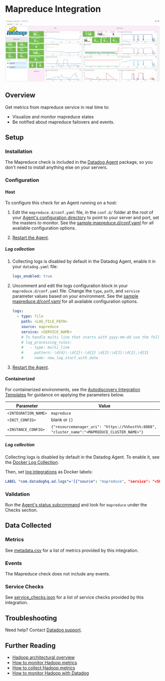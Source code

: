 # Mapreduce Integration

![MapReduce Dashboard][1]

## Overview

Get metrics from mapreduce service in real time to:

- Visualize and monitor mapreduce states
- Be notified about mapreduce failovers and events.

## Setup

### Installation

The Mapreduce check is included in the [Datadog Agent][2] package, so you don't need to install anything else on your servers.

### Configuration

<!-- xxx tabs xxx -->
<!-- xxx tab "Host" xxx -->

#### Host

To configure this check for an Agent running on a host:

1. Edit the `mapreduce.d/conf.yaml` file, in the `conf.d/` folder at the root of your [Agent's configuration directory][3] to point to your server and port, set the masters to monitor. See the [sample mapreduce.d/conf.yaml][4] for all available configuration options.

2. [Restart the Agent][5].

##### Log collection

<!-- partial
{{< site-region region="us3" >}}
**Log collection is not supported for the Datadog {{< region-param key="dd_site_name" >}} site**.
{{< /site-region >}}
partial -->

1. Collecting logs is disabled by default in the Datadog Agent, enable it in your `datadog.yaml` file:

    ```yaml
    logs_enabled: true
    ```

2. Uncomment and edit the logs configuration block in your `mapreduce.d/conf.yaml` file. Change the `type`, `path`, and `service` parameter values based on your environment. See the [sample mapreduce.d/conf.yaml][4] for all available configuration options.

    ```yaml
    logs:
      - type: file
        path: <LOG_FILE_PATH>
        source: mapreduce
        service: <SERVICE_NAME>
        # To handle multi line that starts with yyyy-mm-dd use the following pattern
        # log_processing_rules:
        #   - type: multi_line
        #     pattern: \d{4}\-\d{2}\-\d{2} \d{2}:\d{2}:\d{2},\d{3}
        #     name: new_log_start_with_date
    ```

3. [Restart the Agent][5].

<!-- xxz tab xxx -->
<!-- xxx tab "Containerized" xxx -->

#### Containerized

For containerized environments, see the [Autodiscovery Integration Templates][6] for guidance on applying the parameters below.

| Parameter            | Value                                                                                         |
| -------------------- | --------------------------------------------------------------------------------------------- |
| `<INTEGRATION_NAME>` | `mapreduce`                                                                                   |
| `<INIT_CONFIG>`      | blank or `{}`                                                                                 |
| `<INSTANCE_CONFIG>`  | `{"resourcemanager_uri": "https://%%host%%:8088", "cluster_name":"<MAPREDUCE_CLUSTER_NAME>"}` |

##### Log collection

<!-- partial
{{< site-region region="us3" >}}
**Log collection is not supported for the Datadog {{< region-param key="dd_site_name" >}} site**.
{{< /site-region >}}
partial -->

Collecting logs is disabled by default in the Datadog Agent. To enable it, see the [Docker Log Collection][7].

Then, set [log integrations][16] as Docker labels:

```yaml
LABEL "com.datadoghq.ad.logs"='[{"source": "mapreduce", "service": "<SERVICE_NAME>"}]'
```

<!-- xxz tab xxx -->
<!-- xxz tabs xxx -->

### Validation

Run the [Agent's status subcommand][8] and look for `mapreduce` under the Checks section.

## Data Collected

### Metrics

See [metadata.csv][9] for a list of metrics provided by this integration.

### Events

The Mapreduce check does not include any events.

### Service Checks

See [service_checks.json][10] for a list of service checks provided by this integration.

## Troubleshooting

Need help? Contact [Datadog support][11].

## Further Reading

- [Hadoop architectural overview][12]
- [How to monitor Hadoop metrics][13]
- [How to collect Hadoop metrics][14]
- [How to monitor Hadoop with Datadog][15]

[1]: https://raw.githubusercontent.com/DataDog/integrations-core/master/mapreduce/images/mapreduce_dashboard.png
[2]: https://app.datadoghq.com/account/settings#agent
[3]: https://docs.datadoghq.com/agent/guide/agent-configuration-files/#agent-configuration-directory
[4]: https://github.com/DataDog/integrations-core/blob/master/mapreduce/datadog_checks/mapreduce/data/conf.yaml.example
[5]: https://docs.datadoghq.com/agent/guide/agent-commands/#restart-the-agent
[6]: https://docs.datadoghq.com/agent/kubernetes/integrations/
[7]: https://docs.datadoghq.com/agent/docker/log/
[8]: https://docs.datadoghq.com/agent/guide/agent-commands/#agent-status-and-information
[9]: https://github.com/DataDog/integrations-core/blob/master/mapreduce/metadata.csv
[10]: https://github.com/DataDog/integrations-core/blob/master/mapreduce/assets/service_checks.json
[11]: https://docs.datadoghq.com/help/
[12]: https://www.datadoghq.com/blog/hadoop-architecture-overview
[13]: https://www.datadoghq.com/blog/monitor-hadoop-metrics
[14]: https://www.datadoghq.com/blog/collecting-hadoop-metrics
[15]: https://www.datadoghq.com/blog/monitor-hadoop-metrics-datadog
[16]: https://docs.datadoghq.com/agent/docker/log/?tab=containerinstallation#log-integrations
